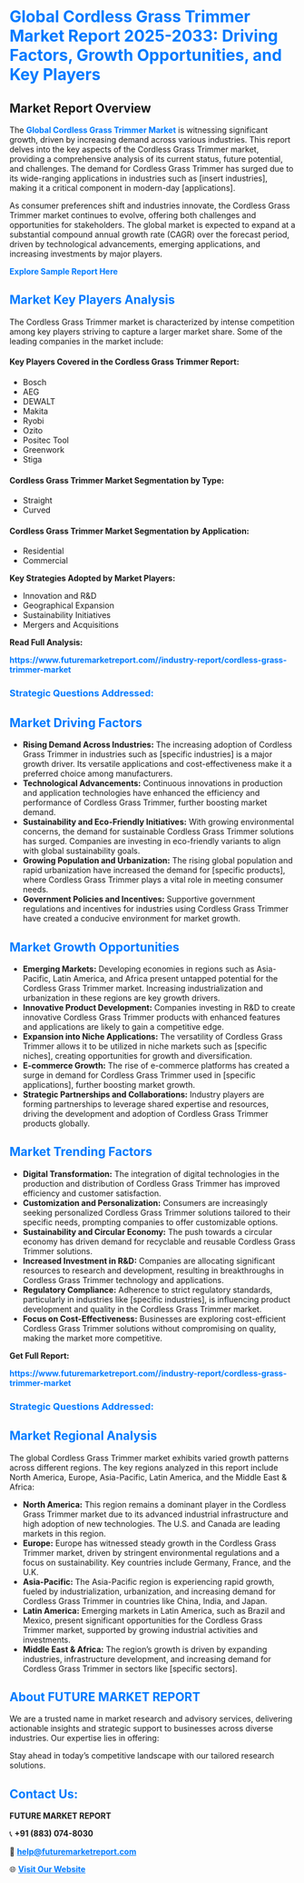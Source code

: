 <h1 style="color: #007BFF;">Global Cordless Grass Trimmer Market Report 2025-2033: Driving Factors, Growth Opportunities, and Key Players</h1>

<section id="overview">
<h2>Market Report Overview</h2>
<p>The <a href="https://www.futuremarketreport.com//industry-report/cordless-grass-trimmer-market" style="color: #007BFF; text-decoration: none;"><strong>Global Cordless Grass Trimmer Market</strong></a> is witnessing significant growth, driven by increasing demand across various industries. This report delves into the key aspects of the Cordless Grass Trimmer market, providing a comprehensive analysis of its current status, future potential, and challenges. The demand for Cordless Grass Trimmer has surged due to its wide-ranging applications in industries such as [insert industries], making it a critical component in modern-day [applications].</p>
<p>As consumer preferences shift and industries innovate, the Cordless Grass Trimmer market continues to evolve, offering both challenges and opportunities for stakeholders. The global market is expected to expand at a substantial compound annual growth rate (CAGR) over the forecast period, driven by technological advancements, emerging applications, and increasing investments by major players.</p>
</section>

<section id="overview">
<p><a href="https://www.futuremarketreport.com//request-sample/reportId=92477" style="color: #007BFF; text-decoration: none;"><strong>Explore Sample Report Here</strong></a></p>
</section>

<section id="key-players">
<h2 style="color: #007BFF;">Market Key Players Analysis</h2>
<p>The Cordless Grass Trimmer market is characterized by intense competition among key players striving to capture a larger market share. Some of the leading companies in the market include:</p>
<h4>Key Players Covered in the Cordless Grass Trimmer Report:</h4>
<ul><li>Bosch</li><li>AEG</li><li>DEWALT</li><li>Makita</li><li>Ryobi</li><li>Ozito</li><li>Positec Tool</li><li>Greenwork</li><li>Stiga</li></ul>
<h4>Cordless Grass Trimmer Market Segmentation by Type:</h4>
<ul><li>Straight</li><li>Curved</li></ul>

<h4>Cordless Grass Trimmer Market Segmentation by Application:</h4>
<ul><li>Residential</li><li>Commercial</li></ul>
<p><strong>Key Strategies Adopted by Market Players:</strong></p>
<ul>
<li>Innovation and R&D</li>
<li>Geographical Expansion</li>
<li>Sustainability Initiatives</li>
<li>Mergers and Acquisitions</li>
</ul>
</section>

<section>
<p><strong>Read Full Analysis: </strong></p><a href="https://www.futuremarketreport.com//industry-report/cordless-grass-trimmer-market" style="color: #007BFF; text-decoration: none;"><strong>https://www.futuremarketreport.com//industry-report/cordless-grass-trimmer-market</strong></a>
<h3 style="color: #007BFF;">Strategic Questions Addressed:</h3>
</section>

<section id="driving-factors">
<h2 style="color: #007BFF;">Market Driving Factors</h2>
<ul>
<li><strong>Rising Demand Across Industries:</strong> The increasing adoption of Cordless Grass Trimmer in industries such as [specific industries] is a major growth driver. Its versatile applications and cost-effectiveness make it a preferred choice among manufacturers.</li>
<li><strong>Technological Advancements:</strong> Continuous innovations in production and application technologies have enhanced the efficiency and performance of Cordless Grass Trimmer, further boosting market demand.</li>
<li><strong>Sustainability and Eco-Friendly Initiatives:</strong> With growing environmental concerns, the demand for sustainable Cordless Grass Trimmer solutions has surged. Companies are investing in eco-friendly variants to align with global sustainability goals.</li>
<li><strong>Growing Population and Urbanization:</strong> The rising global population and rapid urbanization have increased the demand for [specific products], where Cordless Grass Trimmer plays a vital role in meeting consumer needs.</li>
<li><strong>Government Policies and Incentives:</strong> Supportive government regulations and incentives for industries using Cordless Grass Trimmer have created a conducive environment for market growth.</li>
</ul>
</section>

<section id="growth-opportunities">
<h2 style="color: #007BFF;">Market Growth Opportunities</h2>
<ul>
<li><strong>Emerging Markets:</strong> Developing economies in regions such as Asia-Pacific, Latin America, and Africa present untapped potential for the Cordless Grass Trimmer market. Increasing industrialization and urbanization in these regions are key growth drivers.</li>
<li><strong>Innovative Product Development:</strong> Companies investing in R&D to create innovative Cordless Grass Trimmer products with enhanced features and applications are likely to gain a competitive edge.</li>
<li><strong>Expansion into Niche Applications:</strong> The versatility of Cordless Grass Trimmer allows it to be utilized in niche markets such as [specific niches], creating opportunities for growth and diversification.</li>
<li><strong>E-commerce Growth:</strong> The rise of e-commerce platforms has created a surge in demand for Cordless Grass Trimmer used in [specific applications], further boosting market growth.</li>
<li><strong>Strategic Partnerships and Collaborations:</strong> Industry players are forming partnerships to leverage shared expertise and resources, driving the development and adoption of Cordless Grass Trimmer products globally.</li>
</ul>
</section>

<section id="trending-factors">
<h2 style="color: #007BFF;">Market Trending Factors</h2>
<ul>
<li><strong>Digital Transformation:</strong> The integration of digital technologies in the production and distribution of Cordless Grass Trimmer has improved efficiency and customer satisfaction.</li>
<li><strong>Customization and Personalization:</strong> Consumers are increasingly seeking personalized Cordless Grass Trimmer solutions tailored to their specific needs, prompting companies to offer customizable options.</li>
<li><strong>Sustainability and Circular Economy:</strong> The push towards a circular economy has driven demand for recyclable and reusable Cordless Grass Trimmer solutions.</li>
<li><strong>Increased Investment in R&D:</strong> Companies are allocating significant resources to research and development, resulting in breakthroughs in Cordless Grass Trimmer technology and applications.</li>
<li><strong>Regulatory Compliance:</strong> Adherence to strict regulatory standards, particularly in industries like [specific industries], is influencing product development and quality in the Cordless Grass Trimmer market.</li>
<li><strong>Focus on Cost-Effectiveness:</strong> Businesses are exploring cost-efficient Cordless Grass Trimmer solutions without compromising on quality, making the market more competitive.</li>
</ul>
</section>

<section>
<p><strong>Get Full Report: </strong></p><a href="https://www.futuremarketreport.com//industry-report/cordless-grass-trimmer-market" style="color: #007BFF; text-decoration: none;"><strong>https://www.futuremarketreport.com//industry-report/cordless-grass-trimmer-market</strong></a>
<h3 style="color: #007BFF;">Strategic Questions Addressed:</h3>
</section>


<section id="regional-analysis">
<h2 style="color: #007BFF;">Market Regional Analysis</h2>
<p>The global Cordless Grass Trimmer market exhibits varied growth patterns across different regions. The key regions analyzed in this report include North America, Europe, Asia-Pacific, Latin America, and the Middle East & Africa:</p>
<ul>
<li><strong>North America:</strong> This region remains a dominant player in the Cordless Grass Trimmer market due to its advanced industrial infrastructure and high adoption of new technologies. The U.S. and Canada are leading markets in this region.</li>
<li><strong>Europe:</strong> Europe has witnessed steady growth in the Cordless Grass Trimmer market, driven by stringent environmental regulations and a focus on sustainability. Key countries include Germany, France, and the U.K.</li>
<li><strong>Asia-Pacific:</strong> The Asia-Pacific region is experiencing rapid growth, fueled by industrialization, urbanization, and increasing demand for Cordless Grass Trimmer in countries like China, India, and Japan.</li>
<li><strong>Latin America:</strong> Emerging markets in Latin America, such as Brazil and Mexico, present significant opportunities for the Cordless Grass Trimmer market, supported by growing industrial activities and investments.</li>
<li><strong>Middle East & Africa:</strong> The region’s growth is driven by expanding industries, infrastructure development, and increasing demand for Cordless Grass Trimmer in sectors like [specific sectors].</li>
</ul>
</section>

<footer>
<h2 style="color: #007BFF;">About FUTURE MARKET REPORT</h2>
<p>We are a trusted name in market research and advisory services, delivering actionable insights and strategic support to businesses across diverse industries. Our expertise lies in offering:</p>

<p>Stay ahead in today’s competitive landscape with our tailored research solutions.</p>

<h2 style="color: #007BFF;">Contact Us:</h2>
<p><strong>FUTURE MARKET REPORT</strong></p>
<p>📞 <strong>+91 (883) 074-8030</strong></p>
<p>📧 <strong><a href="mailto:help@futuremarketreport.com" style="color: #007BFF;">help@futuremarketreport.com</a></strong></p>
<p>🌐 <strong><a href="https://www.futuremarketreport.com/" style="color: #007BFF;">Visit Our Website</a></strong></p>
</footer>